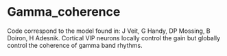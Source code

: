# Gamma_coherence
Code correspond to the model found in: 
J Veit, G Handy, DP Mossing, B Doiron, H Adesnik. Cortical VIP neurons locally control the gain but globally control the coherence of gamma band rhythms.
